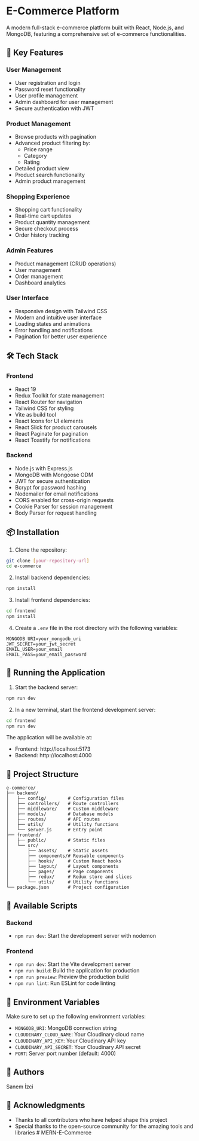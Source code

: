 # E-Commerce Platform

A modern full-stack e-commerce platform built with React, Node.js, and MongoDB, featuring a comprehensive set of e-commerce functionalities.

## 🚀 Key Features

### User Management
- User registration and login
- Password reset functionality
- User profile management
- Admin dashboard for user management
- Secure authentication with JWT

### Product Management
- Browse products with pagination
- Advanced product filtering by:
  - Price range
  - Category
  - Rating
- Detailed product view
- Product search functionality
- Admin product management

### Shopping Experience
- Shopping cart functionality
- Real-time cart updates
- Product quantity management
- Secure checkout process
- Order history tracking

### Admin Features
- Product management (CRUD operations)
- User management
- Order management
- Dashboard analytics

### User Interface
- Responsive design with Tailwind CSS
- Modern and intuitive user interface
- Loading states and animations
- Error handling and notifications
- Pagination for better user experience

## 🛠️ Tech Stack

### Frontend
- React 19
- Redux Toolkit for state management
- React Router for navigation
- Tailwind CSS for styling
- Vite as build tool
- React Icons for UI elements
- React Slick for product carousels
- React Paginate for pagination
- React Toastify for notifications

### Backend
- Node.js with Express.js
- MongoDB with Mongoose ODM
- JWT for secure authentication
- Bcrypt for password hashing
- Nodemailer for email notifications
- CORS enabled for cross-origin requests
- Cookie Parser for session management
- Body Parser for request handling

## 📦 Installation

1. Clone the repository:
```bash
git clone [your-repository-url]
cd e-commerce
```

2. Install backend dependencies:
```bash
npm install
```

3. Install frontend dependencies:
```bash
cd frontend
npm install
```

4. Create a `.env` file in the root directory with the following variables:
```env
MONGODB_URI=your_mongodb_uri
JWT_SECRET=your_jwt_secret
EMAIL_USER=your_email
EMAIL_PASS=your_email_password
```

## 🚀 Running the Application

1. Start the backend server:
```bash
npm run dev
```

2. In a new terminal, start the frontend development server:
```bash
cd frontend
npm run dev
```

The application will be available at:
- Frontend: http://localhost:5173
- Backend: http://localhost:4000

## 📁 Project Structure

```
e-commerce/
├── backend/
│   ├── config/        # Configuration files
│   ├── controllers/   # Route controllers
│   ├── middleware/    # Custom middleware
│   ├── models/        # Database models
│   ├── routes/        # API routes
│   ├── utils/         # Utility functions
│   └── server.js      # Entry point
├── frontend/
│   ├── public/        # Static files
│   └── src/
│       ├── assets/    # Static assets
│       ├── components/# Reusable components
│       ├── hooks/     # Custom React hooks
│       ├── layout/    # Layout components
│       ├── pages/     # Page components
│       ├── redux/     # Redux store and slices
│       └── utils/     # Utility functions
└── package.json       # Project configuration
```

## 🔧 Available Scripts

### Backend
- `npm run dev`: Start the development server with nodemon

### Frontend
- `npm run dev`: Start the Vite development server
- `npm run build`: Build the application for production
- `npm run preview`: Preview the production build
- `npm run lint`: Run ESLint for code linting

## 🔐 Environment Variables

Make sure to set up the following environment variables:
- `MONGODB_URI`: MongoDB connection string
- `CLOUDINARY_CLOUD_NAME`: Your Cloudinary cloud name
- `CLOUDINARY_API_KEY`: Your Cloudinary API key
- `CLOUDINARY_API_SECRET`: Your Cloudinary API secret
- `PORT`: Server port number (default: 4000)

## 👥 Authors

Sanem İzci

## 🙏 Acknowledgments

- Thanks to all contributors who have helped shape this project
- Special thanks to the open-source community for the amazing tools and libraries #   M E R N - E - C o m m e r c e 
 
 